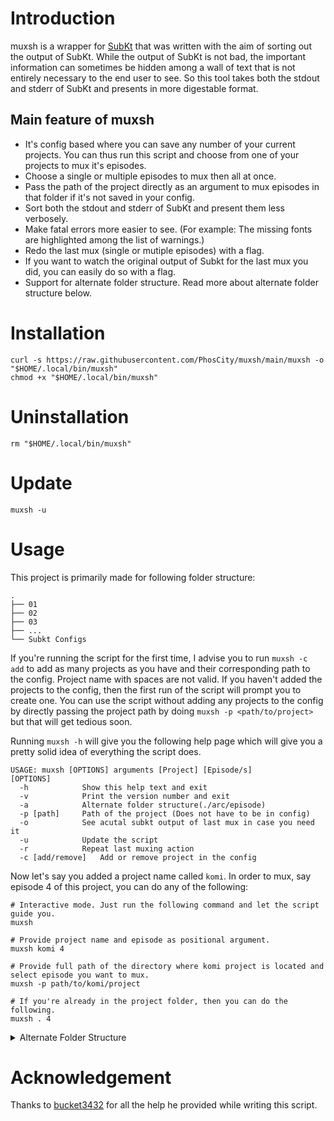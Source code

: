 # Introduction

muxsh is a wrapper for [SubKt](https://github.com/Myaamori/SubKt) that was written with the aim of sorting out the output of SubKt. While the output of SubKt is not bad, the important information can sometimes be hidden among a wall of text that is not entirely necessary to the end user to see. So this tool takes both the stdout and stderr of SubKt and presents in more digestable format.

## Main feature of muxsh

* It's config based where you can save any number of your current projects. You can thus run this script and choose from one of your projects to mux it's episodes.
* Choose a single or multiple episodes to mux then all at once.
* Pass the path of the project directly as an argument to mux episodes in that folder if it's not saved in your config.
* Sort both the stdout and stderr of SubKt and present them less verbosely.
* Make fatal errors more easier to see. (For example: The missing fonts are highlighted among the list of warnings.)
* Redo the last mux (single or mutiple episodes) with a flag.
* If you want to watch the original output of Subkt for the last mux you did, you can easily do so with a flag.
* Support for alternate folder structure. Read more about alternate folder structure below.

# Installation
```
curl -s https://raw.githubusercontent.com/PhosCity/muxsh/main/muxsh -o "$HOME/.local/bin/muxsh"
chmod +x "$HOME/.local/bin/muxsh"
```

# Uninstallation
```
rm "$HOME/.local/bin/muxsh"
```

# Update
```
muxsh -u
```

# Usage

This project is primarily made for following folder structure:
```
.
├── 01
├── 02
├── 03
├── ...
└── Subkt Configs
```

If you're running the script for the first time, I advise you to run `muxsh -c add` to add as many projects as you have and their corresponding path to the config. Project name with spaces are not valid. If you haven't added the projects to the config, then the first run of the script will prompt you to create one. You can use the script without adding any projects to the config by directly passing the project path by doing `muxsh -p <path/to/project>` but that will get tedious soon.

Running `muxsh -h` will give you the following help page which will give you a pretty solid idea of everything the script does.

```
USAGE: muxsh [OPTIONS] arguments [Project] [Episode/s]
[OPTIONS]
  -h	 		Show this help text and exit
  -v	 		Print the version number and exit
  -a	 		Alternate folder structure(./arc/episode)
  -p [path]		Path of the project (Does not have to be in config)
  -o	 		See acutal subkt output of last mux in case you need it
  -u	 		Update the script
  -r	 		Repeat last muxing action
  -c [add/remove]	Add or remove project in the config
```

Now let's say you added a project name called `komi`. In order to mux, say episode 4 of this project, you can do any of the following:

```
# Interactive mode. Just run the following command and let the script guide you.
muxsh

# Provide project name and episode as positional argument.
muxsh komi 4

# Provide full path of the directory where komi project is located and select episode you want to mux.
muxsh -p path/to/komi/project

# If you're already in the project folder, then you can do the following.
muxsh . 4
```

<details>
  <summary>Alternate Folder Structure</summary>

This program has a flag `-a` for alternate folder structure. You will probably never have to use this but I have implemented this folder structure for a couple of my projects thus I have added this here. The folder structure looks like this:
```.
├── 01 Name of Arc 1/ Season 1
│   ├── 01
│   ├── 02
│   └── ...
├── 02 Name of Arc2/ Season 2
│   ├── 01
│   ├── 02
│   └── ...
├── ...
│   ├── ...
└── Subkt Configs
```
This folder structure became necessary for me because I was handling projects of hundreds of epidodes and thus I had to divide the episodes in their respective arcs. If you have this folder structure, use `-a` flag while muxing and the project will prompt you to choose both an arc and the episode of that arc for muxing.

To explain briefly, instead of doing `mux.01`, we're doing `mux.arc_01` where, for automation, I set `arc` in sub.properties by taking the folder name of the arc, remove first 3 characters, make everything lowercase and remove space. So, for example, if the folder name was `02 Orange Town`, removing first 3 characters gives `Orange Town`, then making lowercase gives `orange town` and removing spaces gives `orangetown`. Thus, to mux episode 1 of arc `Orange Town`, the SubKt commands becomes `mux.orangetown_01`.

If the `arc` in the sub.properties has not been set to follow this rule, then the exception can be defined in config under `Exceptions` section as follows where key is what would it be if it followed the rule above and value is what is actually set in sub.properties:

```
[Exceptions]
davybackfight = dbf
```

Additionally, you can add projects that have alternate folder structure in config as shown below:

```
[Alt-Folder]
project1 = alt
project2 = alt
```
</details>

# Acknowledgement

Thanks to [bucket3432](https://github.com/bucket3432) for all the help he provided while writing this script.
